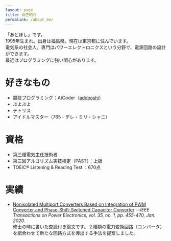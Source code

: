 ```yaml
---
layout: page
title: 自己紹介
permalink: /about_me/
---
```

「あどぼし」です。<br>
1995年生まれ。出身は福島県。現在は東京都に住んでいます。<br>
電気系の社会人。専門はパワーエレクトロニクスという分野で、電源回路の設計ができます。<br>
最近はプログラミングに強い関心があります。<br>

# 好きなもの
- 競技プログラミング：AtCoder（[adoboshi](https://atcoder.jp/users/adoboshi)）
- ぷよぷよ
- テトリス
- アイドルマスター（765・デレ・ミリ・シャニ）

# 資格
- 第三種電気主任技術者
- 第三回アルゴリズム実技検定（PAST）：上級
- TOEIC® Listening & Reading Test ：670点

# 実績
- [Nonisolated Multiport Converters Based on Integration of PWM Converter and Phase-Shift-Switched Capacitor Converter](https://ieeexplore.ieee.org/document/8695085)
*―IEEE Transactions on Power Electronics, vol. 35, no. 1, pp. 455-470, Jan. 2020.*<br>
修士の時に書いた査読付き論文です。２種類の電力変換回路（コンバータ）を組合わせて新たな回路方式を導出する手法を提案しました。